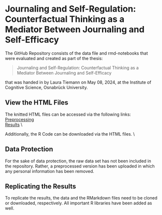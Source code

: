 # Journaling and Self-Regulation: Counterfactual Thinking as a Mediator Between Journaling and Self-Efficacy

The GitHub Repository consists of the data file and rmd-notebooks that were evaluated and created as part of the thesis:
> Journaling and Self-Regulation: Counterfactual Thinking as a Mediator Between Journaling and Self-Efficacy

that was handed in by Laura Tiemann on May 08, 2024, at the Institute of Cognitive Science, Osnabrück University.


## View the HTML Files
The knitted HTML files can be accessed via the following links: \
[Preprocessing](https://html-preview.github.io/?url=https://github.com/lauratie/BachelorThesis/blob/main/Bachelorthesis_preprocessing.html) \
[Results](https://html-preview.github.io/?url=https://github.com/lauratie/BachelorThesis/blob/main/Bachelorthesis_results.html) \

Additionally, the R Code can be downloaded via the HTML files. \


## Data Protection
For the sake of data protection, the raw data set has not been included in the repository. 
Rather, a preprocessed version has been uploaded in which any personal information has been removed. 


## Replicating the Results 
To replicate the results, the data and the RMarkdown files need to be cloned or downloaded, respectively.
All important R libraries have been added as well.

